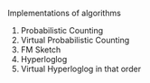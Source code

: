 Implementations of algorithms
1) Probabilistic Counting
2) Virtual Probabilistic Counting
3) FM Sketch
4) Hyperloglog
5) Virtual Hyperloglog in that order
